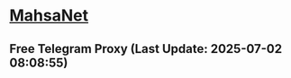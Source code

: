 
# [MahsaNet](https://t.me/mahsa_net)
## Free Telegram Proxy (Last Update: 2025-07-02 08:08:55)

    